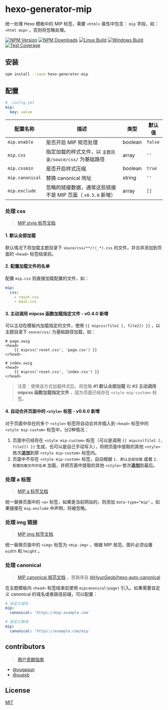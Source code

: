 # hexo-generator-mip

统一处理 Hexo 模板中的 MIP 标签，需要 `<html>` 属性中包含： `mip` 字段，如： `<html mip>` ，否则将忽略处理。

[![NPM Version](https://img.shields.io/npm/v/hexo-generator-mip.svg)](https://www.npmjs.com/package/hexo-generator-mip)
[![NPM Downloads](https://img.shields.io/npm/dm/hexo-generator-mip.svg)](https://www.npmjs.com/package/hexo-generator-mip)
[![Linux Build](https://img.shields.io/travis/xuexb/hexo-generator-mip/master.svg?label=linux)](https://travis-ci.org/xuexb/hexo-generator-mip)
[![Windows Build](https://img.shields.io/appveyor/ci/xuexb/hexo-generator-mip/master.svg?label=windows)](https://ci.appveyor.com/project/xuexb/hexo-generator-mip)
[![Test Coverage](https://img.shields.io/coveralls/xuexb/hexo-generator-mip/master.svg)](https://coveralls.io/r/xuexb/hexo-generator-mip?branch=master)

## 安装

``` bash
npm install --save hexo-generator-mip
```

## 配置

``` yaml
# _config.yml
mip:
  key: value
```

配置名称 | 描述 | 类型 | 默认值
--- | --- | --- | ---
`mip.enable` | 是否开启 MIP 规范处理 | boolean | `false`
`mip.css` | 指定加载的样式文件，以 `主题目录/souce/css/` 为基础路径 | array | `''`
`mip.cssmin` | 是否开启样式压缩 | boolean | `true`
`mip.canonical` | 替换 canonical 地址 | string | `''`
`mip.exclude` | 忽略的链接数据，通常这些链接不是 MIP 页面（ `v0.5.0` 新增） | array | `[]`

### 处理 css

> [MIP style 标签文档](https://www.mipengine.org/doc/2-tech/1-mip-html.html)

#### 1. 默认全部加载

默认情况下将加载主题目录下 `souce/css/**/!(_*).css` 的文件，并合并添加到页面的 `<head>` 标签结束前。

#### 2. 配置加载文件的名单

配置 `mip.css` 则直接加载配置的文件，如：

``` yaml
mip:
  css:
    - reset.css
    - main.css
```

#### 3. 主动调用 mipcss 函数加载指定文件 - v0.4.0 新增

可以主动在模板内加载指定的文件，使用 `{{ mipcss(file1 [, file2]) }}` ，以主题目录下 `souce/css/` 为基础路径加载，如：

```
# page.swig
<head>
    {{ mipcss('reset.css', 'page.css') }}
</head>

# index.swig
<head>
    {{ mipcss('reset.css', 'index.css') }}
</head>
```

> 注意：使用该方式加载样式后，将忽略 **#1 默认全部加载** 和 **#2 主动调用 mipcss 函数加载指定文件** ，因为页面已经存在 `<style mip-custom>` 标签。

#### 4. 自动合并页面中的 `<style>` 标签 - v0.6.0 新增

对于页面中存在的多个 `<style>` 标签将自动合并并插入到 `<head>` 标签中的 `<style mip-custom>` 标签中，分2种情况：

1. 页面中已经存在 `<style mip-custom>` 标签（可以是调用 `{{ mipcss(file1 [, file2]) }}` 生成，也可以是自己手动写入），将把页面中提取的其他 `<style>` 依次**追加**到原 `<style mip-custom>` 标签内。
2. 页面中不存在 `<style mip-custom>` 标签，自动根据 `1. 默认全部加载` 或者 `2. 配置加载文件的名单` 加载，并把页面中提取的其他 `<style>` 依次**追加**到最后。

### 处理 a 标签

> [MIP a 标签文档](https://www.mipengine.org/examples/mip-extensions/mip-link.html)

统一替换页面中的 `<a>` 标签，如果是当前网站的，则添加 `data-type="mip"` 。如果链接在 `mip.exclude` 中声明，将被忽略。

### 处理 img 链接

> [MIP img 标签文档](https://www.mipengine.org/examples/mip/mip-img.html)

统一替换页面中的 `<img>` 标签为 `<mip-img>` ，根据 MIP 规范，图片必须设置 `width` 和 `height` 。

### 处理 canonical

> [MIP canonical 规范文档](https://www.mipengine.org/doc/2-tech/5-show-your-page.html) ，思路来自 [@HyunSeob/hexo-auto-canonical](https://github.com/HyunSeob/hexo-auto-canonical)

在主题模板内 `<head>` 标签结束前使用 `mipcanonical(page)` 引入。如果需要自定义 canonical 的域名或者路径前缀，可以配置：

``` yaml
# 自定义域名
mip:
  canonical: 'https://mip.example.com'

# 自定义路径
mip:
  canonical: 'https://example.com/mip'
```

## contributors

> [用户贡献指南](.github/CONTRIBUTING.md)

- [@yugasun](https://github.com/yugasun/)
- [@xuexb](https://github.com/xuexb/)

## License

[MIT](./LICENSE)
